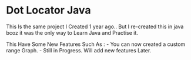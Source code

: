 # Dot Locator Java
This Is the same project I Created 1 year ago..
But I re-created this in java bcoz it was the only way 
to Learn Java and Practise it.

This Have Some New Features Such As :
	- You can now created a custom range Graph.
	- Still in Progress. Will add new features Later.
